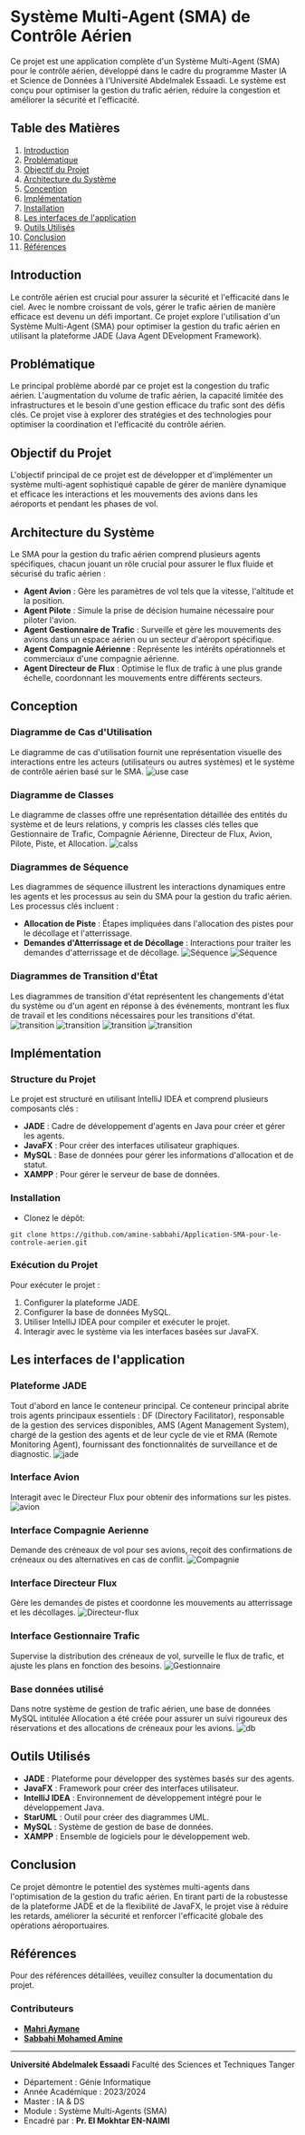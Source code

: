 # Système Multi-Agent (SMA) de Contrôle Aérien

Ce projet est une application complète d'un Système Multi-Agent (SMA) pour le contrôle aérien, développé dans le cadre du programme Master IA et Science de Données à l'Université Abdelmalek Essaadi. Le système est conçu pour optimiser la gestion du trafic aérien, réduire la congestion et améliorer la sécurité et l'efficacité.

## Table des Matières
1. [Introduction](#introduction)
2. [Problématique](#problématique)
3. [Objectif du Projet](#objectif-du-projet)
4. [Architecture du Système](#architecture-du-système)
5. [Conception](#conception)
6. [Implémentation](#implémentation)
7. [Installation](#installation)
8. [Les interfaces de l'application](#Les-interfaces-de-l'application)
9. [Outils Utilisés](#outils-utilisés)
10. [Conclusion](#conclusion)
11. [Références](#références)

## Introduction
Le contrôle aérien est crucial pour assurer la sécurité et l'efficacité dans le ciel. Avec le nombre croissant de vols, gérer le trafic aérien de manière efficace est devenu un défi important. Ce projet explore l'utilisation d'un Système Multi-Agent (SMA) pour optimiser la gestion du trafic aérien en utilisant la plateforme JADE (Java Agent DEvelopment Framework).

## Problématique
Le principal problème abordé par ce projet est la congestion du trafic aérien. L'augmentation du volume de trafic aérien, la capacité limitée des infrastructures et le besoin d'une gestion efficace du trafic sont des défis clés. Ce projet vise à explorer des stratégies et des technologies pour optimiser la coordination et l'efficacité du contrôle aérien.

## Objectif du Projet
L'objectif principal de ce projet est de développer et d'implémenter un système multi-agent sophistiqué capable de gérer de manière dynamique et efficace les interactions et les mouvements des avions dans les aéroports et pendant les phases de vol.

## Architecture du Système
Le SMA pour la gestion du trafic aérien comprend plusieurs agents spécifiques, chacun jouant un rôle crucial pour assurer le flux fluide et sécurisé du trafic aérien :
- **Agent Avion** : Gère les paramètres de vol tels que la vitesse, l'altitude et la position.
- **Agent Pilote** : Simule la prise de décision humaine nécessaire pour piloter l'avion.
- **Agent Gestionnaire de Trafic** : Surveille et gère les mouvements des avions dans un espace aérien ou un secteur d'aéroport spécifique.
- **Agent Compagnie Aérienne** : Représente les intérêts opérationnels et commerciaux d'une compagnie aérienne.
- **Agent Directeur de Flux** : Optimise le flux de trafic à une plus grande échelle, coordonnant les mouvements entre différents secteurs.

## Conception
### Diagramme de Cas d'Utilisation
Le diagramme de cas d'utilisation fournit une représentation visuelle des interactions entre les acteurs (utilisateurs ou autres systèmes) et le système de contrôle aérien basé sur le SMA.
![use case](images/CAS-UTILISATION.jpg)

### Diagramme de Classes
Le diagramme de classes offre une représentation détaillée des entités du système et de leurs relations, y compris les classes clés telles que Gestionnaire de Trafic, Compagnie Aérienne, Directeur de Flux, Avion, Pilote, Piste, et Allocation.
![calss](images/CLASS.jpg)

### Diagrammes de Séquence
Les diagrammes de séquence illustrent les interactions dynamiques entre les agents et les processus au sein du SMA pour la gestion du trafic aérien. Les processus clés incluent :
- **Allocation de Piste** : Étapes impliquées dans l'allocation des pistes pour le décollage et l'atterrissage.
- **Demandes d'Atterrissage et de Décollage** : Interactions pour traiter les demandes d'atterrissage et de décollage.
![Séquence](images/SEquence1.jpg)
![Séquence](images/Sequence2.jpg)

### Diagrammes de Transition d'État
Les diagrammes de transition d'état représentent les changements d'état du système ou d'un agent en réponse à des événements, montrant les flux de travail et les conditions nécessaires pour les transitions d'état.
![transition](images/transition1.jpg)
![transition](images/transition2.jpg)
![transition](images/transition3.jpg)
![transition](images/transition4.jpg)

## Implémentation
### Structure du Projet
Le projet est structuré en utilisant IntelliJ IDEA et comprend plusieurs composants clés :
- **JADE** : Cadre de développement d'agents en Java pour créer et gérer les agents.
- **JavaFX** : Pour créer des interfaces utilisateur graphiques.
- **MySQL** : Base de données pour gérer les informations d'allocation et de statut.
- **XAMPP** : Pour gérer le serveur de base de données.
### Installation

- Clonez le dépôt:
```
git clone https://github.com/amine-sabbahi/Application-SMA-pour-le-controle-aerien.git
```

### Exécution du Projet
Pour exécuter le projet :
1. Configurer la plateforme JADE.
2. Configurer la base de données MySQL.
3. Utiliser IntelliJ IDEA pour compiler et exécuter le projet.
4. Interagir avec le système via les interfaces basées sur JavaFX.

## Les interfaces de l'application
### Plateforme JADE
Tout d'abord en lance le conteneur principal.  Ce  conteneur principal  abrite trois  agents principaux  essentiels  :  DF  (Directory  Facilitator),  responsable  de  la  gestion  des  services  disponibles,  AMS  (Agent Management System), chargé de la gestion des agents et de leur cycle de vie et RMA (Remote Monitoring Agent),  fournissant des fonctionnalités de surveillance et de diagnostic.
![jade](images/jade.png)

### Interface Avion
Interagit avec le Directeur Flux pour obtenir des informations sur les pistes.
![avion](images/Avion.png)

### Interface Compagnie Aerienne
Demande des créneaux de vol pour ses avions, reçoit des confirmations de créneaux ou des alternatives en cas de conflit.
![Compagnie](images/Compagnie.png)

### Interface  Directeur  Flux
Gère  les  demandes  de  pistes  et  coordonne  les mouvements au atterrissage et les décollages.
![Directeur-flux](images/Dir_Flux.png)

### Interface Gestionnaire Trafic 
Supervise la distribution des créneaux de vol, surveille le flux de trafic, et ajuste les plans en fonction des besoins.
![Gestionnaire](images/GEST_TRAFIC.png)

### Base données utilisé
Dans  notre  système  de  gestion  de  trafic  aérien,  une  base  de  données  MySQL intitulée Allocation a été créée pour assurer un suivi rigoureux des réservations et des allocations de créneaux pour les avions.
![db](images/database.png)


## Outils Utilisés
- **JADE** : Plateforme pour développer des systèmes basés sur des agents.
- **JavaFX** : Framework pour créer des interfaces utilisateur.
- **IntelliJ IDEA** : Environnement de développement intégré pour le développement Java.
- **StarUML** : Outil pour créer des diagrammes UML.
- **MySQL** : Système de gestion de base de données.
- **XAMPP** : Ensemble de logiciels pour le développement web.

## Conclusion
Ce projet démontre le potentiel des systèmes multi-agents dans l'optimisation de la gestion du trafic aérien. En tirant parti de la robustesse de la plateforme JADE et de la flexibilité de JavaFX, le projet vise à réduire les retards, améliorer la sécurité et renforcer l'efficacité globale des opérations aéroportuaires.

## Références
Pour des références détaillées, veuillez consulter la documentation du projet.

### Contributeurs
- **[Mahri Aymane](https://github.com/AymaneM21)**
- **[Sabbahi Mohamed Amine](https://github.com/amine-sabbahi)**

---

**Université Abdelmalek Essaadi** Faculté des Sciences et Techniques Tanger
 - Département : Génie Informatique
 - Année Académique : 2023/2024
 - Master : IA & DS
 - Module : Système Multi-Agents (SMA)
 - Encadré par : **Pr. El Mokhtar EN-NAIMI**